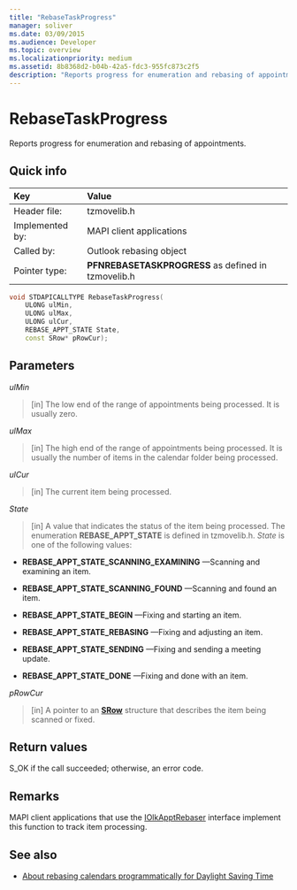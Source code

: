 ```yaml
---
title: "RebaseTaskProgress"
manager: soliver
ms.date: 03/09/2015
ms.audience: Developer
ms.topic: overview
ms.localizationpriority: medium
ms.assetid: 8b8368d2-b04b-42a5-fdc3-955fc873c2f5
description: "Reports progress for enumeration and rebasing of appointments."
---
```


# RebaseTaskProgress

Reports progress for enumeration and rebasing of appointments.
  
## Quick info

|Key |Value |
|:-----|:-----|
|Header file:  <br/> |tzmovelib.h  <br/> |
|Implemented by:  <br/> |MAPI client applications  <br/> |
|Called by:  <br/> |Outlook rebasing object  <br/> |
|Pointer type:  <br/> |**PFNREBASETASKPROGRESS** as defined in tzmovelib.h  <br/> |

```cpp
void STDAPICALLTYPE RebaseTaskProgress(  
    ULONG ulMin, 
    ULONG ulMax, 
    ULONG ulCur, 
    REBASE_APPT_STATE State, 
    const SRow* pRowCur); 

```

## Parameters

_ulMin_
  
> [in] The low end of the range of appointments being processed. It is usually zero.

_ulMax_
  
> [in] The high end of the range of appointments being processed. It is usually the number of items in the calendar folder being processed.

_ulCur_
  
> [in] The current item being processed.

_State_
  
> [in] A value that indicates the status of the item being processed. The enumeration **REBASE_APPT_STATE** is defined in tzmovelib.h. _State_ is one of the following values:

- **REBASE_APPT_STATE_SCANNING_EXAMINING** —Scanning and examining an item.

- **REBASE_APPT_STATE_SCANNING_FOUND** —Scanning and found an item.

- **REBASE_APPT_STATE_BEGIN** —Fixing and starting an item.

- **REBASE_APPT_STATE_REBASING** —Fixing and adjusting an item.

- **REBASE_APPT_STATE_SENDING** —Fixing and sending a meeting update.

- **REBASE_APPT_STATE_DONE** —Fixing and done with an item.

_pRowCur_
  
> [in] A pointer to an **[SRow](https://msdn.microsoft.com/library/369c2d5c-8c2b-4314-9cb2-aaa89580aa2b%28Office.15%29.aspx)** structure that describes the item being scanned or fixed.

## Return values

S_OK if the call succeeded; otherwise, an error code.
  
## Remarks

MAPI client applications that use the [IOlkApptRebaser](iolkapptrebaser.md) interface implement this function to track item processing.
  
## See also

- [About rebasing calendars programmatically for Daylight Saving Time](about-rebasing-calendars-programmatically-for-daylight-saving-time.md)
